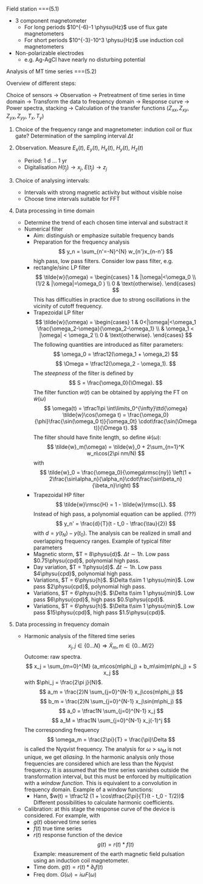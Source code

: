 
Field station
===(5.1)

- 3 component magnetometer
   - For long periods $10^{-6}-1 \physu{Hz}$ use of flux gate magnetometers
   - For short periods $10^{-3}-10^3 \physu{Hz}$ use induction coil magnetometers
- Non-polarizable electrodes
   - e.g. Ag-AgCl have nearly no disturbing potential


Analysis of MT time series
===(5.2)

Overview of different steps:

Choice of sensors
  $\to$ Observation
  $\to$ Pretreatment of time series in time domain
  $\to$ Transform the data to frequency domain
  $\to$ Response curve
  $\to$ Power spectra, stacking
  $\to$ Calculation of the transfer functions ($Z_{xx}, Z_{xy}, Z_{yx}, Z_{yy}, T_x, T_y$)
  
1. Choice of the frequency range and magnetometer: indution coil or flux gate?
     Determination of the sampling interval $\Delta t$

2. Observation. Measure $E_x(t)$, $E_y(t)$, $H_x(t)$, $H_y(t)$, $H_z(t)$
     - Period: 1 d ... 1 yr
     - Digitalisation $H(t_j) \to x_j$, $E(t_j) \to z_j$

3. Choice of analysing intervals:
     - Intervals with strong magnetic activity but without visible noise
     - Choose time intervals suitable for FFT

4. Data processing in time domain
     - Determine the trend of each chosen time interval and substract it
     - Numerical filter
          - Aim: distinguish or emphasize suitable frequency bands
          - Preparation for the frequency analysis
       $$ y_n = \sum_{n'=-N}^{N} w_{n'}x_{n-n'} $$
       high pass, low pass filters. Consider low pass filter, e.g.
          - rectangle/sinc LP filter
             $$
               \tilde{w}(\omega) = \begin{cases}
                      1   & |\omega|<\omega_0
                 \\ (1/2  & |\omega|=\omega_0 )
                  \\  0   & \text{otherwise}.
                  \end{cases}
             $$
            This has difficulties in practice due to strong oscillations in the vicinity of cutoff frequency.
          - Trapezoidal LP filter
             $$
               \tilde{w}(\omega) = \begin{cases}
                      1   & 0<|\omega|<\omega_1
                    \frac{\omega_2-\omega}{\omega_2-\omega_1}
                 \\       & \omega_1 < |\omega| < \omega_2
                  \\  0   & \text{otherwise}.
                  \end{cases}
             $$
            The following quantities are introduced as filter parameters:
             $$
               \omega_0 = \tfrac12(\omega_1 + \omega_2)
             $$
             $$
               \Omega = \tfrac12(\omega_2 - \omega_1).
             $$
             The _steepness_ of the filter is defined by
             $$
               S = \frac{\omega_0}{\Omega}.
             $$
             The filter function $w(t)$ can be obtained by applying the FT on $\tilde{w}(\omega)$
             $$
               \omega(t) = \tfrac1\pi \int\limits_0^{\infty}\ttd{\omega} \tilde{w}\cos(\omega t)
                         = \frac{\omega_0}{\phi}\frac{\sin(\omega_0 t)}{\omega_0t}
                             \cdot\frac{\sin(\Omega t)}{\Omega t}.
             $$
             The filter should have finite length, so define $\tilde{w}(\omega)$:
             $$
               \tilde{w}_m(\omega) = \tilde{w}_0 + 2\sum_{n=1}^K w_n\cos(2\pi nm/N)
             $$
             with
             $$
               \tilde{w}_0 = \frac{\omega_0}{\omega\rmsc{ny}}
                   \left(1 + 2\frac{\sin\alpha_n}{\alpha_n}\cdot\frac{\sin\beta_n}{\beta_n}\right)
             $$
          - Trapezoidal HP filter
             $$
               \tilde{w}\rmsc{H} = 1 - \tilde{w}\rmsc{L}.
             $$
            Instead of high pass, a polynomial equation can be applied. (???)
             $$
               y_n' = \frac{d}{T}(t - t_0 - \tfrac{\tau}{2})
             $$
            with $d = y(t_N) - y(t_0)$.
            The analysis can be realized in small and overlapping frequency ranges.
       Example of typical filter parameters
         - Magnetic storm, $T = 8\physu{d}$. $\Delta t\sim 1 h$. Low pass $0.75\physu{cpd}$, polynomial high pass.
         - Day variation, $T = 1\physu{d}$. $\Delta t\sim 1 h$. Low pass $4\physu{cpd}$, polynomial high pass.
         - Variations, $T = 6\physu{h}$. $\Delta t\sim 1 \physu{min}$. Low pass $2\physu{cpd}$, polynomial high pass.
         - Variations, $T = 6\physu{h}$. $\Delta t\sim 1 \physu{min}$. Low pass $6\physu{cpd}$, high pass $0.5\physu{cpd}$.
         - Variations, $T = 6\physu{h}$. $\Delta t\sim 1 \physu{min}$. Low pass $15\physu{cpd}$, high pass $1.5\physu{cpd}$.
         
5. Data processing in frequency domain
     - Harmonic analysis of the filtered time series
         $$
           x_j , j\in\{0\ldots N\}
            \Rightarrow \tilde{X}_m, m\in\{0\ldots M/2\}
         $$
       Outcome: raw spectra.
         $$
           x_j = \sum_{m=0}^{M} (a_m\cos(m\phi_j) + b_m\sim(m\phi_j) + S x_j
         $$
       with $\phi_j = \frac{2\pi j}{N}$.
         $$
           a_m = \frac{2}N \sum_{j=0}^{N-1} x_j\cos(m\phi_j)
         $$
         $$
           b_m = \frac{2}N \sum_{j=0}^{N-1} x_j\sin(m\phi_j)
         $$
         $$
           a_0 = \tfrac1N \sum_{j=0}^{N-1} x_j
         $$
         $$
           a_M = \tfrac1N \sum_{j=0}^{N-1} x_j(-1)^j
         $$
       The corresponding frequency
         $$
           \omega_m = \frac{2\pi}{T} = \frac{\pi}\Delta
         $$
       is called the Nyqvist frequency. The analysis for $\omega > \omega_M$ is not unique, we get _aliasing_.
       In the harmonic analysis only those frequencies are considered which are less than the Nyqvist frequency.
       It is assumed that the time series vanishes outside the transformation interval, but this must
       be enforced by multiplication with a _window function_. This is equivalent to a convolution in frequency domain.
       Example of a window functions:
        - Hann, $w(t) = \tfrac12 (1 + \cos\tfrac{2\pi}{T}(t - t_0 - T/2))$
       Different possibilities to calculate harmonic coefficients.
     - Calibration: at this stage the response curve of the device is considered. For example, with
       - $g(t)$ observed time series
       - $f(t)$ true time series
       - $r(t)$ response function of the device
       $$
        g(t) = r(t) \ast f(t)
       $$
       Example: measurement of the earth magnetic field pulsation using an induction coil magnetometer.
       - Time dom. $g(t) = r(t)\ast \partial_t f(t)$
       - Freq dom. $G(\omega) = i\omega F(\omega)$
            
  

